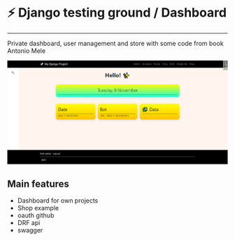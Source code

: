#  ⚡ Django testing ground / Dashboard

---
Private dashboard, user management and store with some code from book Antonio Mele

![img](readme_md_images/md_img.png)

##  Main features
* Dashboard for own projects
* Shop example
* oauth github
* DRF api
* swagger